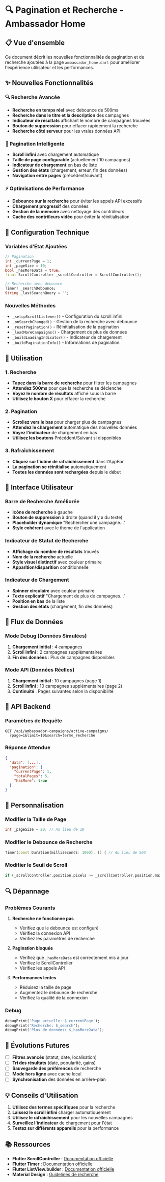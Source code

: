 # 🔍 Pagination et Recherche - Ambassador Home

## 📋 Vue d'ensemble

Ce document décrit les nouvelles fonctionnalités de pagination et de recherche ajoutées à la page `ambassador_home.dart` pour améliorer l'expérience utilisateur et les performances.

## ✨ Nouvelles Fonctionnalités

### **🔍 Recherche Avancée**
- **Recherche en temps réel** avec debounce de 500ms
- **Recherche dans le titre et la description** des campagnes
- **Indicateur de résultats** affichant le nombre de campagnes trouvées
- **Bouton de suppression** pour effacer rapidement la recherche
- **Recherche côté serveur** pour les vraies données API

### **📄 Pagination Intelligente**
- **Scroll infini** avec chargement automatique
- **Taille de page configurable** (actuellement 10 campagnes)
- **Indicateur de chargement** en bas de liste
- **Gestion des états** (chargement, erreur, fin des données)
- **Navigation entre pages** (précédent/suivant)

### **⚡ Optimisations de Performance**
- **Debounce sur la recherche** pour éviter les appels API excessifs
- **Chargement progressif** des données
- **Gestion de la mémoire** avec nettoyage des contrôleurs
- **Cache des contrôleurs vidéo** pour éviter la réinitialisation

## 🔧 Configuration Technique

### **Variables d'État Ajoutées**
```dart
// Pagination
int _currentPage = 1;
int _pageSize = 10;
bool _hasMoreData = true;
final ScrollController _scrollController = ScrollController();

// Recherche avec debounce
Timer? _searchDebounce;
String _lastSearchQuery = '';
```

### **Nouvelles Méthodes**
- `_setupScrollListener()` - Configuration du scroll infini
- `_onSearchChanged()` - Gestion de la recherche avec debounce
- `_resetPagination()` - Réinitialisation de la pagination
- `_loadMoreCampaigns()` - Chargement de plus de données
- `_buildLoadingIndicator()` - Indicateur de chargement
- `_buildPaginationInfo()` - Informations de pagination

## 🎯 Utilisation

### **1. Recherche**
- **Tapez dans la barre de recherche** pour filtrer les campagnes
- **Attendez 500ms** pour que la recherche se déclenche
- **Voyez le nombre de résultats** affiché sous la barre
- **Utilisez le bouton X** pour effacer la recherche

### **2. Pagination**
- **Scrollez vers le bas** pour charger plus de campagnes
- **Attendez le chargement** automatique des nouvelles données
- **Voyez l'indicateur** de chargement en bas
- **Utilisez les boutons** Précédent/Suivant si disponibles

### **3. Rafraîchissement**
- **Cliquez sur l'icône de rafraîchissement** dans l'AppBar
- **La pagination se réinitialise** automatiquement
- **Toutes les données sont rechargées** depuis le début

## 📱 Interface Utilisateur

### **Barre de Recherche Améliorée**
- **Icône de recherche** à gauche
- **Bouton de suppression** à droite (quand il y a du texte)
- **Placeholder dynamique** "Rechercher une campagne..."
- **Style cohérent** avec le thème de l'application

### **Indicateur de Statut de Recherche**
- **Affichage du nombre de résultats** trouvés
- **Nom de la recherche** actuelle
- **Style visuel distinctif** avec couleur primaire
- **Apparition/disparition** conditionnelle

### **Indicateur de Chargement**
- **Spinner circulaire** avec couleur primaire
- **Texte explicatif** "Chargement de plus de campagnes..."
- **Position en bas** de la liste
- **Gestion des états** (chargement, fin des données)

## 🔄 Flux de Données

### **Mode Debug (Données Simulées)**
1. **Chargement initial** : 4 campagnes
2. **Scroll infini** : 2 campagnes supplémentaires
3. **Fin des données** : Plus de campagnes disponibles

### **Mode API (Données Réelles)**
1. **Chargement initial** : 10 campagnes (page 1)
2. **Scroll infini** : 10 campagnes supplémentaires (page 2)
3. **Continuité** : Pages suivantes selon la disponibilité

## 🚀 API Backend

### **Paramètres de Requête**
```
GET /api/ambassador-campaigns/active-campaigns/
  ?page=1&limit=10&search=terme_recherche
```

### **Réponse Attendue**
```json
{
  "data": [...],
  "pagination": {
    "currentPage": 1,
    "totalPages": 5,
    "hasMore": true
  }
}
```

## 🎨 Personnalisation

### **Modifier la Taille de Page**
```dart
int _pageSize = 20; // Au lieu de 10
```

### **Modifier le Debounce de Recherche**
```dart
Timer(const Duration(milliseconds: 1000), () { // Au lieu de 500
```

### **Modifier le Seuil de Scroll**
```dart
if (_scrollController.position.pixels >= _scrollController.position.maxScrollExtent - 100) { // Au lieu de 200
```

## 🔍 Dépannage

### **Problèmes Courants**

1. **Recherche ne fonctionne pas**
   - Vérifiez que le debounce est configuré
   - Vérifiez la connexion API
   - Vérifiez les paramètres de recherche

2. **Pagination bloquée**
   - Vérifiez que `_hasMoreData` est correctement mis à jour
   - Vérifiez le ScrollController
   - Vérifiez les appels API

3. **Performances lentes**
   - Réduisez la taille de page
   - Augmentez le debounce de recherche
   - Vérifiez la qualité de la connexion

### **Debug**
```dart
debugPrint('Page actuelle: $_currentPage');
debugPrint('Recherche: $_search');
debugPrint('Plus de données: $_hasMoreData');
```

## 🔮 Évolutions Futures

- [ ] **Filtres avancés** (statut, date, localisation)
- [ ] **Tri des résultats** (date, popularité, gains)
- [ ] **Sauvegarde des préférences** de recherche
- [ ] **Mode hors ligne** avec cache local
- [ ] **Synchronisation** des données en arrière-plan

## 💡 Conseils d'Utilisation

1. **Utilisez des termes spécifiques** pour la recherche
2. **Laissez le scroll infini** charger automatiquement
3. **Utilisez le rafraîchissement** pour les nouvelles campagnes
4. **Surveillez l'indicateur** de chargement pour l'état
5. **Testez sur différents appareils** pour la performance

## 📚 Ressources

- **Flutter ScrollController** : [Documentation officielle](https://api.flutter.dev/flutter/widgets/ScrollController-class.html)
- **Flutter Timer** : [Documentation officielle](https://api.flutter.dev/flutter/dart-async/Timer-class.html)
- **Flutter ListView.builder** : [Documentation officielle](https://api.flutter.dev/flutter/widgets/ListView/ListView.builder.html)
- **Material Design** : [Guidelines de recherche](https://material.io/design/patterns/search.html)
